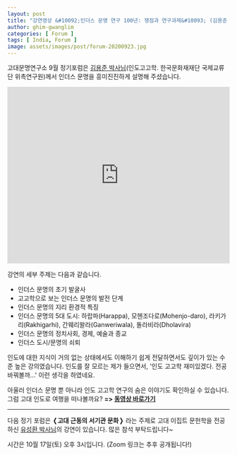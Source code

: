 ```yaml
---
layout: post
title: "강연영상 &#10092;인더스 문명 연구 100년: 쟁점과 연구과제&#10093; (김용준 박사)"
author: ghim-gwanglim
categories: [ Forum ]
tags: [ India, Forum ]
image: assets/images/post/forum-20200923.jpg
---
```


고대문명연구소 9월 정기포럼은 [김용준 박사님](/author-yjkim)(인도고고학. 한국문화재재단 국제교류단 위촉연구원)께서 인더스 문명을 흥미진진하게 설명해 주셨습니다.

<iframe width="100%" height="400px" src="https://www.youtube.com/embed/_GazquwekD0" frameborder="0" allow="accelerometer; autoplay; clipboard-write; encrypted-media; gyroscope; picture-in-picture" allowfullscreen></iframe>

강연의 세부 주제는 다음과 같습니다.
- 인더스 문명의 초기 발굴사
- 고고학으로 보는 인더스 문명의 발전 단계
- 인더스 문명의 지리 환경적 특징
- 인더스 문명의 5대 도시: 하랍파(Harappa), 모헨조다로(Mohenjo-daro), 라키가리(Rakhigarhi), 간웨리왈라(Ganweriwala), 돌라비라(Dholavira)
- 인더스 문명의 정치사회, 경제, 예술과 종교 
- 인더스 도시/문명의 쇠퇴


인도에 대한 지식이 거의 없는 상태에서도 이해하기 쉽게 전달하면서도 깊이가 있는 수준 높은 강의였습니다.
인도를 잘 모르는 제가 들으면서, '인도 고고학 재미있겠다. 전공 바꿔볼까...' 이런 생각을 하였네요.

아울러 인더스 문명 뿐 아니라 인도 고고학 연구의 숨은 이야기도 확인하실 수 있습니다. 그럼 고대 인도로 여행을 떠나볼까요?
__=> [동영상 바로가기](https://youtu.be/_GazquwekD0)__


----

다음 정기 포럼은 __&#10092;고대 근동의 서기관 문화&#10093;__ 라는 주제로 고대 이집트 문헌학을 전공하신 [유성환 박사님](/author-yoo)의 강연이 있습니다. 많은 참석 부탁드립니다~

시간은 10월 17일(토) 오후 3시입니다. (Zoom 링크는 추후 공개됩니다!)
